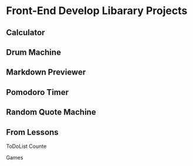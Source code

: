 # Front-End Develop Libarary Projects

## Calculator

## Drum Machine

## Markdown Previewer

## Pomodoro Timer

## Random Quote Machine

## From Lessons

ToDoList
Counte

Games